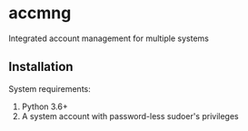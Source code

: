 # accmng
Integrated account management for multiple systems

## Installation

System requirements:

1. Python 3.6+
1. A system account with password-less sudoer's privileges